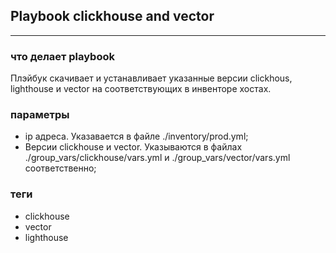 ## Playbook clickhouse and vector

---

### что делает playbook

Плэйбук скачивает и устанавливает указанные версии clickhous, lighthouse и vector на соответствующих в инвенторе хостах.


### параметры

* ip адреса. Указавается в файле ./inventory/prod.yml;
* Версии clickhouse и vector. Указываются в файлах ./group_vars/clickhouse/vars.yml и ./group_vars/vector/vars.yml соответственно;

### теги

* clickhouse
* vector
* lighthouse
